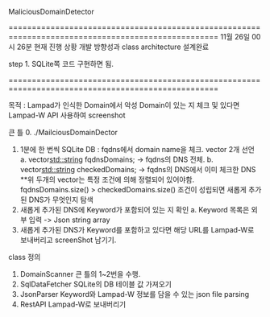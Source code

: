 MaliciousDomainDetector

===================================================================================================
11월 26일 00시 26분 
현재 진행 상황
개발 방향성과 class architecture 설계완료

step 1.
SQLite쪽 코드 구현하면 됨.

===================================================================================================

목적 : Lampad가 인식한 Domain에서 악성 Domain이 있는 지 체크 및 있다면 Lampad-W API 사용하여 screenshot

큰 틀
0. ./MailciousDomainDector
1. 1분에 한 번씩 SQLite DB : fqdns에서 domain name을 체크.
    vector 2개 선언
    a. vector<std::string> fqdnsDomains;
        -> fqdns의 DNS 전체.
    b. vector<std::string> checkedDomains;
        -> fqdns의 DNS에서 이미 체크한 DNS
    **위 두개의 vector는 특정 조건에 의해 정렬되어 있어야함.
    fqdnsDomains.size() > checkedDomains.size() 조건이 성립되면 새롭게 추가된 DNS가 무엇인지 탐색
2. 새롭게 추가된 DNS에 Keyword가 포함되어 있는 지 확인
    a. Keyword 목록은 외부 입력
        -> Json string array
3. 새롭게 추가된 DNS가 Keyword를 포함하고 있다면 해당 URL를 Lampad-W로 보내버리고 screenShot 남기기.

class 정의
1. DomainScanner
    큰 틀의 1~2번을 수행.
2. SqlDataFetcher
    SQLite의 DB 테이블 값 가져오기
3. JsonParser
    Keyword와 Lampad-W 정보를 담을 수 있는 json file parsing
4. RestAPI
    Lampad-W로 보내버리기